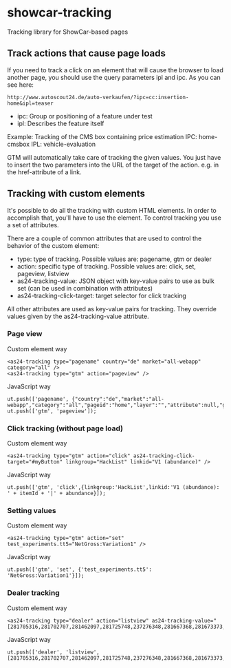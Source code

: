 # showcar-tracking

Tracking library for ShowCar-based pages


## Track actions that cause page loads
If you need to track a click on an element that will cause the browser to load another page, you should use
the query parameters ipl and ipc. As you can see here:

    http://www.autoscout24.de/auto-verkaufen/?ipc=cc:insertion-home&ipl=teaser

* ipc: Group or positioning of a feature under test
* ipl: Describes the feature itself

Example: Tracking of the CMS box containing price estimation IPC: home-cmsbox IPL: vehicle-evaluation


GTM will automatically take care of tracking the given values. You just have to insert the two parameters into the URL of the
target of the action. e.g. in the href-attribute of a link.

## Tracking with custom elements

It's possible to do all the tracking with custom HTML elements. In order to accomplish that, you'll have to use the <as24-tracking> element.
To control tracking you use a set of attributes.

There are a couple of common attributes that are used to control the behavior of the custom element:

* type: type of tracking. Possible values are: pagename, gtm or dealer
* action: specific type of tracking. Possible values are: click, set, pageview, listview
* as24-tracking-value: JSON object with key-value pairs to use as bulk set (can be used in combination with attributes)
* as24-tracking-click-target: target selector for click tracking 

All other attributes are used as key-value pairs for tracking. They override values given by the as24-tracking-value attribute.

### Page view

Custom element way
    
    <as24-tracking type="pagename" country="de" market="all-webapp" category="all" />
    <as24-tracking type="gtm" action="pageview" />

JavaScript way

    ut.push(['pagename', {"country":"de","market":"all-webapp","category":"all","pageid":"home","layer":"","attribute":null,"group":null,"environment":"live","language":"de"}]);
    ut.push(['gtm', 'pageview']);    

### Click tracking (without page load)

Custom element way

    <as24-tracking type="gtm" action="click" as24-tracking-click-target="#myButton" linkgroup="HackList" linkid="V1 (abundance)" />
    
JavaScript way

    ut.push(['gtm', 'click',{linkgroup:'HackList',linkid:'V1 (abundance): ' + itemId + '|' + abundance}]);

### Setting values

Custom element way

    <as24-tracking type="gtm" action="set" test_experiments.tt5="NetGross:Variation1" />

JavaScript way

    ut.push(['gtm', 'set', {'test_experiments.tt5': 'NetGross:Variation1'}]);

### Dealer tracking

Custom element way

    <as24-tracking type="dealer" action="listview" as24-tracking-value="[281705316,281702707,281462097,281725748,237276348,281667368,281673373,281661776,281555953,281095563]"/>
    
JavaScript way

    ut.push(['dealer', 'listview', [281705316,281702707,281462097,281725748,237276348,281667368,281673373,281661776,281555953,281095563]]);
